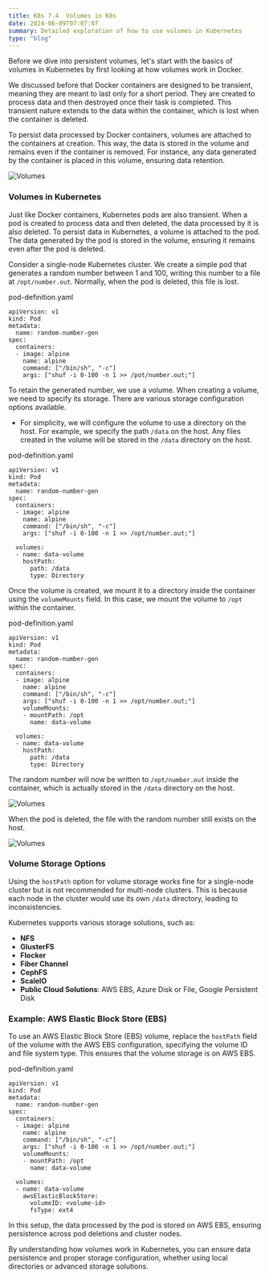 ```yaml
---
title: K8s 7.4  Volumes in K8s
date: 2024-06-09T07:07:07
summary: Detailed exploration of how to use volumes in Kubernetes
type: "blog"
---
```

Before we dive into persistent volumes, let's start with the basics of volumes in Kubernetes by first looking at how volumes work in Docker.

We discussed before that Docker containers are designed to be transient, meaning they are meant to last only for a short period. They are created to process data and then destroyed once their task is completed. This transient nature extends to the data within the container, which is lost when the container is deleted.

To persist data processed by Docker containers, volumes are attached to the containers at creation. This way, the data is stored in the volume and remains even if the container is removed. For instance, any data generated by the container is placed in this volume, ensuring data retention.

![Volumes](/images/kubernetes/diagrams/7-1-6-storage-in-docker.png)

### Volumes in Kubernetes

Just like Docker containers, Kubernetes pods are also transient. When a pod is created to process data and then deleted, the data processed by it is also deleted. To persist data in Kubernetes, a volume is attached to the pod. The data generated by the pod is stored in the volume, ensuring it remains even after the pod is deleted.

Consider a single-node Kubernetes cluster. We create a simple pod that generates a random number between 1 and 100, writing this number to a file at `/opt/number.out`. Normally, when the pod is deleted, this file is lost. 

pod-definition.yaml
```
apiVersion: v1
kind: Pod
metadata:
  name: random-number-gen
spec:
  containers:
  - image: alpine
    name: alpine
    command: ["/bin/sh", "-c"]
    args: ["shuf -i 0-100 -n 1 >> /pot/number.out;"]
```

To retain the generated number, we use a volume. When creating a volume, we need to specify its storage. There are various storage configuration options available. 
- For simplicity, we will configure the volume to use a directory on the host. For example, we specify the path `/data` on the host. Any files created in the volume will be stored in the `/data` directory on the host.

pod-definition.yaml
```
apiVersion: v1
kind: Pod
metadata:
  name: random-number-gen
spec:
  containers:
  - image: alpine
    name: alpine
    command: ["/bin/sh", "-c"]
    args: ["shuf -i 0-100 -n 1 >> /opt/number.out;"]
  
  volumes:
  - name: data-volume
    hostPath:
      path: /data
      type: Directory
```

Once the volume is created, we mount it to a directory inside the container using the `volumeMounts` field. In this case, we mount the volume to `/opt` within the container. 

pod-definition.yaml
```
apiVersion: v1
kind: Pod
metadata:
  name: random-number-gen
spec:
  containers:
  - image: alpine
    name: alpine
    command: ["/bin/sh", "-c"]
    args: ["shuf -i 0-100 -n 1 >> /opt/number.out;"]
    volumeMounts:
    - mountPath: /opt
      name: data-volume
      
  volumes:
  - name: data-volume
    hostPath:
      path: /data
      type: Directory
```

The random number will now be written to `/opt/number.out` inside the container, which is actually stored in the `/data` directory on the host. 

![Volumes](/images/kubernetes/diagrams/7-4-1-volumes.png)

When the pod is deleted, the file with the random number still exists on the host.

![Volumes](/images/kubernetes/diagrams/7-4-2-volumes.png)

### Volume Storage Options

Using the `hostPath` option for volume storage works fine for a single-node cluster but is not recommended for multi-node clusters. This is because each node in the cluster would use its own `/data` directory, leading to inconsistencies.

Kubernetes supports various storage solutions, such as:
- **NFS**
- **GlusterFS**
- **Flocker**
- **Fiber Channel**
- **CephFS**
- **ScaleIO**
- **Public Cloud Solutions**: AWS EBS, Azure Disk or File, Google Persistent Disk

### Example: AWS Elastic Block Store (EBS)

To use an AWS Elastic Block Store (EBS) volume, replace the `hostPath` field of the volume with the AWS EBS configuration, specifying the volume ID and file system type. This ensures that the volume storage is on AWS EBS.

pod-definition.yaml
```
apiVersion: v1
kind: Pod
metadata:
  name: random-number-gen
spec:
  containers:
  - image: alpine
    name: alpine
    command: ["/bin/sh", "-c"]
    args: ["shuf -i 0-100 -n 1 >> /opt/number.out;"]
    volumeMounts:
    - mountPath: /opt
      name: data-volume
      
  volumes:
  - name: data-volume
    awsElasticBlockStore:
      volumeID: <volume-id>
      fsType: ext4
```


In this setup, the data processed by the pod is stored on AWS EBS, ensuring persistence across pod deletions and cluster nodes.

By understanding how volumes work in Kubernetes, you can ensure data persistence and proper storage configuration, whether using local directories or advanced storage solutions.